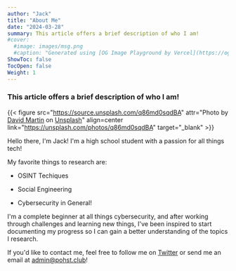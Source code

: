 ```yaml
---
author: "Jack"
title: "About Me"
date: "2024-03-28"
summary: This article offers a brief description of who I am!
#cover: 
  #image: images/msg.png
  #caption: "Generated using [OG Image Playground by Vercel](https://og-playground.vercel.app/)"
ShowToc: false
TocOpen: false
Weight: 1
---
```

###  This article offers a brief description of who I am! 

{{< figure src="https://source.unsplash.com/q86md0sqdBA" attr="Photo by [David Martin](https://unsplash.com/@davidmartinjr) on [Unsplash](https://unsplash.com/photos/cable-stayed-bridge-view-during-golden-hour-q86md0sqdBA)" align=center link="https://unsplash.com/photos/q86md0sqdBA" target="_blank" >}}

Hello there, I'm Jack! I'm a high school student with a passion for all things tech!

My favorite things to research are:

- OSINT Techiques 

- Social Engineering

- Cybersecurity in General!


I'm a complete beginner at all things cybersecurity, and after working through challenges and learning new things, I've been inspired to start documenting my progress so I can gain a better understanding of the topics I research. 



If you'd like to contact me, feel free to follow me on [Twitter](https://twitter.com/pohsterchild) or send me an email at [admin@pohst.club](maito:admin@pohst.club)!
